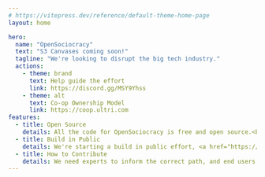 ```yaml
---
# https://vitepress.dev/reference/default-theme-home-page
layout: home

hero:
  name: "OpenSociocracy"
  text: "S3 Canvases coming soon!"
  tagline: "We're looking to disrupt the big tech industry."
  actions:
    - theme: brand
      text: Help guide the effort
      link: https://discord.gg/MSY9Yhss
    - theme: alt
      text: Co-op Ownership Model
      link: https://coop.ultri.com
features:
  - title: Open Source
    details: All the code for OpenSociocracy is free and open source.<br /><br /><a href="https://handbook.opensociocracy.org/why-use-open-source/">Why Open Source?</a>
  - title: Build in Public
    details: We're starting a build in public effort, <a href="https://handbook.opensociocracy.org">help us define it</a>.<br /><br /><a href="https://handbook.opensociocracy.org/about-us/why-build-in-public/">Why Build in Public?</a>
  - title: How to Contribute
    details: We need experts to inform the correct path, and end users to define how they want to get there.<br /><br /><a href="https://handbook.opensociocracy.org/contributing/">Lend a hand</a>
---
```


